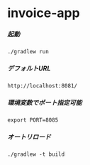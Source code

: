 # invoice-app

##### 起動
```
./gradlew run
```

##### デフォルトURL
```
http://localhost:8081/
```

##### 環境変数でポート指定可能
```
export PORT=8085
```

##### オートリロード

```
./gradlew -t build
```


